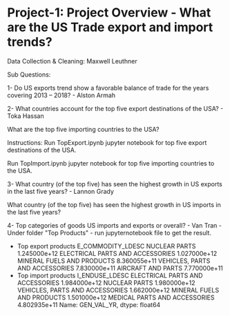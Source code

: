 # Project-1: Project Overview - What are the US Trade export and import trends?

Data Collection & Cleaning: Maxwell Leuthner

Sub Questions:

1- Do US exports trend show a favorable balance of trade for the years covering 2013 – 2018? - Alston Armah



2- What countries account for the top five export destinations of the USA? - Toka Hassan

What are the top five importing countries to the USA?

Instructions: Run TopExport.ipynb jupyter notebook for top five export destinations of the USA.

Run TopImport.ipynb jupyter notebook for top five importing countries to the USA.


3- What country (of the top five) has seen the highest growth in US exports in the last five years? - Lannon Grady

What country (of the top five) has seen the highest growth in US imports in the last five years?




4- Top categories of goods US imports and exports or overall? - Van Tran
-Under folder "Top Products" - run jupyternotebook file to get the result. 
- Top export products 
E_COMMODITY_LDESC
NUCLEAR PARTS                       1.245000e+12
ELECTRICAL PARTS AND ACCESSORIES    1.027000e+12
MINERAL FUELS AND PRODUCTS          8.360055e+11
VEHICLES, PARTS AND ACCESSORIES     7.830000e+11
AIRCRAFT AND PARTS                  7.770000e+11
- Top import products
I_ENDUSE_LDESC
ELECTRICAL PARTS AND ACCESSORIES    1.984000e+12
NUCLEAR PARTS                       1.980000e+12
VEHICLES, PARTS AND ACCESSORIES     1.662000e+12
MINERAL FUELS AND PRODUCTS          1.501000e+12
MEDICAL PARTS AND ACCESSORIES       4.802935e+11
Name: GEN_VAL_YR, dtype: float64
